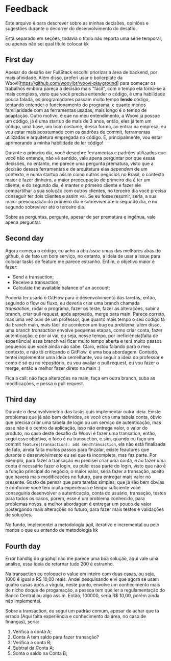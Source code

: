 # Feedback

Este arquivo é para descrever sobre as minhas decisões, opiniões e sugestões durante o decorrer do desenvolvimento do desafio.

Está separado em seções, todavia o título não reporta uma série temporal, eu apenas não sei qual título colocar kk

## First day

Apesar do desafio ser FullStack escolhi priorizar a área de backend, por mais afinidade. Além disso, preferi usar o boilerplate da Woovi[https://github.com/woovibr/woovi-playground] para começar os trabalhos embora pareça a decisão mais "fácil", com o tempo ela torna-se a mais complexa, visto que você precisa entender o código, é uma habilidade pouca falada, os programadores passam muito tempo **lendo** código, tentando entender o funcionamento do programa, e quanto menos familiaridade com as ferramentas usadas, mais longo é o tempo de adaptação. Outro motivo, é que no meu entendimento, a Woovi já possue um código, já é uma startup de mais de 3 anos, então, eles já tem um código, uma base, um bom costume, dessa forma, ao entrar na empresa, eu vou estar mais acostumado com os padrões de commit, ferramentas utilizadas e arquitetura empregada no código. E, principalmente, vou estar aprimorando a minha habilidade de ler código!

Durante o primeiro dia, você descobre ferramentas e padrões utilizados que você não entende, não vê sentido, vale apena perguntar por que essas decisões, no entanto, me parece uma pergunta prematura, visto que a decisão dessas ferramentas e de arquitetura elas _dependem_ de um contexto, e numa startup assim como outros negócios no Brasil, o contexto maior é fazer dinheiro, a maior preocupação do primeiro dia é ter um cliente, e do segundo dia, é manter o primeiro cliente e fazer ele compartilhar a sua solução com outros clientes, no terceiro dia você precisa conseguir ter dois clientes e assim vai. Se eu fosse resumir, seria, a sua maior preocupação do primeiro dia é sobreviver até o segundo dia, e no segundo sobreviver até o terceiro dia.  

Sobre as perguntas, pergunte, apesar de ser prematura e ingênua, vale apena perguntar. 

## Second day

Agora começa o código, eu acho a aba *Issue* umas das melhores abas do github, é de fato um bom serviço, no entanto, a ideia de usar a issue para colocar tasks de feature me parece estranho. Enfim, o objetivo maior é fazer: 
- Send a transaction;
- Receive a transaction;
- Calculate the available balance of an account;

Poderia ter usado o GitFlow para o desenvolvimento das tarefas, então, seguindo o flow ou fluxo, eu deveria criar uma branch chamada *transaction*, rodar o programa, fazer os teste, fazer as alterações, subir a branch, criar pull request, após aprovado, merge para main. Parece correto, mas uma vez ouvi de um professor, que quanto mais tempo o seu código tá da branch main, mais fácil de acontecer um bug ou problema, além disso, uma branch *transaction* envolve pequenas etapas, como criar conta, fazer autenticação, e por ai vai, ou seja, nesse tempo, por ineficiência(falta de experiência) essa branch vai ficar muito tempo aberta e terá muito passos pequenos que você ainda não sabe. Claro, estou falando para o meu contexto, e não tô criticando o GitFlow, é uma boa abordagem. Contudo, tentei implementar uma ideia semelhante, vou seguir a ideia do professor e como é só eu no repositório, eu vou avaliar o pull request, eu vou fazer o merge, então é melhor fazer direto na main :) 

Fica a call: não faça alterações na main, faça em outra branch, suba as modificações, e pessa o pull request. 

## Third day

Durante o desenvolvimetno das tasks quis implementar outra ideia. Existe problemas que já são bem definidos, se você cria uma tabela conta, óbvio que precisa criar uma tabela de login ou um serviço de autenticação, mas esse não é o centro da aplicação, isso não entrega valor, o valor do produto, no caso deste desafio da Woovi é fazer uma transation, então, segui esse objetivo, o foco é na transaction, e sim, quando eu faço um commit ```feature(transaction): add sendTransaction```, ela não está finalizada de fato, ainda falta muitos passos para finzalar, existe feautures que durante o desenvolvimento eu sei que tá incompleta, mas faz parte. Por exemplo, para fazer a transação eu precisei criar uma conta, e ao fazer uma conta é necssário fazer o login, eu pulei essa parte do login, visto que não é a função principal do negócio, o maior valor, seria fazer a transação, aceito que haverá mais modificações no futuro, para entregar mais valor no presente. Gosto de pensar que para tarefas simples, que já são bem óbvias e conforme você tem muita experiência e tempo suficiente você conseguiria desenvolver a autenticação, conta do usuário, transação, testes para todos os casos, porém, esse é um problema conhecido, para problemas novos, a melhor abordagem é entregar um pouco de valor postergando mais alterações no futuro, para fazer mais testes e validações de soluções. 

No fundo, implementei a metodologia ágil, iterativo e incremental ou pelo menos o que eu entendo de metodologia kk

## Fourth day

Error handlig do graphql não me parece uma boa solução, aqui vale uma análise, essa ideia de retornar tudo 200 é estranho.

Na transaction eu coloquei o value em inteiro com duas casas, ou seja, 1000 é igual a R$ 10,00 reais. Andei pesquisando e vi que agora se usam quatro casas após a vírgula, neste ponto, envolve um conhecimento mais de nicho doque de progamação, a pessoa tem que ler a regulamentação do Banco Central ou algo assim. Então, 100000, seria R$ 10,00, porém ainda não implementei. 

Sobre a transaction, eu segui um padrão comum, apesar de achar que tá errado (Aqui falta experiência e conhecimento da área, no caso de finanças), seria: 

1. Verifica a conta A; 
2. Conta A tem saldo para fazer  transação? 
3. Verifica a conta B;
4. Subtrai da Conta A;
5. Soma o saldo na Conta B;

